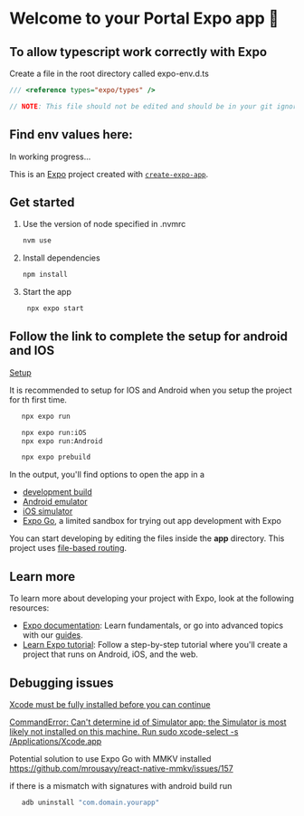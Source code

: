 # Welcome to your Portal Expo app 👋

## To allow typescript work correctly with Expo

Create a file in the root directory called expo-env.d.ts

```ts
/// <reference types="expo/types" />

// NOTE: This file should not be edited and should be in your git ignore
```

## Find env values here:
In working progress...

This is an [Expo](https://expo.dev) project created with [`create-expo-app`](https://www.npmjs.com/package/create-expo-app).

## Get started

1. Use the version of node specified in .nvmrc

   ```bash
   nvm use
   ```

2. Install dependencies

   ```bash
   npm install
   ```

3. Start the app

   ```bash
    npx expo start
   ```

## Follow the link to complete the setup for android and IOS
[Setup](https://docs.expo.dev/get-started/set-up-your-environment/?platform=ios&device=simulated&mode=development-build/)

It is recommended to setup for IOS and Android when you setup the project for th first time.

```bash
   npx expo run

   npx expo run:iOS
   npx expo run:Android
 ```  

```bash
   npx expo prebuild
```

In the output, you'll find options to open the app in a

- [development build](https://docs.expo.dev/develop/development-builds/introduction/)
- [Android emulator](https://docs.expo.dev/workflow/android-studio-emulator/)
- [iOS simulator](https://docs.expo.dev/workflow/ios-simulator/)
- [Expo Go](https://expo.dev/go), a limited sandbox for trying out app development with Expo

You can start developing by editing the files inside the **app** directory. This project uses [file-based routing](https://docs.expo.dev/router/introduction).

## Learn more

To learn more about developing your project with Expo, look at the following resources:

- [Expo documentation](https://docs.expo.dev/): Learn fundamentals, or go into advanced topics with our [guides](https://docs.expo.dev/guides).
- [Learn Expo tutorial](https://docs.expo.dev/tutorial/introduction/): Follow a step-by-step tutorial where you'll create a project that runs on Android, iOS, and the web.

## Debugging issues
[Xcode must be fully installed before you can continue](https://github.com/expo/expo/issues/21727)

[CommandError: Can't determine id of Simulator app; the Simulator is most likely not installed on this machine. Run sudo xcode-select -s /Applications/Xcode.app](https://github.com/expo/expo/issues/20693)

Potential solution to use Expo Go with MMKV installed https://github.com/mrousavy/react-native-mmkv/issues/157 

if there is a mismatch with signatures with android build run
```bash
   adb uninstall "com.domain.yourapp"
```
